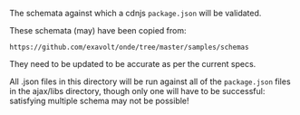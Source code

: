 The schemata against which a cdnjs `package.json` will be validated.

These schemata (may) have been copied from:

    https://github.com/exavolt/onde/tree/master/samples/schemas
    
They need to be updated to be accurate as per the current specs.

All .json files in this directory will be run against all of the
`package.json` files in the ajax/libs directory, though only one
will have to be successful: satisfying multiple schema may not 
be possible!
